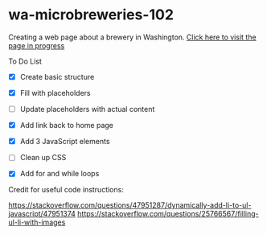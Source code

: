# wa-microbreweries-102

Creating a web page about a brewery in Washington.
[Click here to visit the page in progress](https://jnelsonholding.github.io/wa-microbreweries-102/)

To Do List

- [x] Create basic structure
- [x] Fill with placeholders
- [ ] Update placeholders with actual content
- [x] Add link back to home page
- [x] Add 3 JavaScript elements
- [ ] Clean up CSS
- [x] Add for and while loops


Credit for useful code instructions:

https://stackoverflow.com/questions/47951287/dynamically-add-li-to-ul-javascript/47951374
https://stackoverflow.com/questions/25766567/filling-ul-li-with-images

